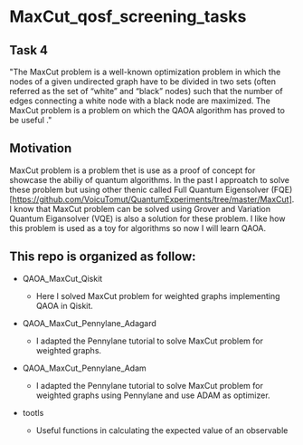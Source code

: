 # MaxCut_qosf_screening_tasks
 


## Task 4 
"The MaxCut problem is a well-known optimization problem in which the nodes of a given undirected graph have to be divided in two sets (often referred as the set of “white” and “black” nodes) such that the number of edges connecting a white node with a black node are maximized. The MaxCut problem is a problem on which the QAOA algorithm has proved to be useful ."


## Motivation 
MaxCut problem is a problem thet is use as a proof of concept for  showcase  the  abiliy of quantum algorithms. In the past I approatch to solve these problem but using other thenic called Full Quantum Eigensolver (FQE)[https://github.com/VoicuTomut/QuantumExperiments/tree/master/MaxCut].  I know that MaxCut problem can be solved using Grover and  Variation Quantum Eigansolver (VQE) is also a solution for these problem. 
I like how this problem is used as a toy for algorithms so now I will learn QAOA.

## This repo is organized as follow:


- QAOA_MaxCut_Qiskit
    * Here I solved  MaxCut problem for weighted graphs implementing QAOA in Qiskit.
    
        
- QAOA_MaxCut_Pennylane_Adagard
    * I adapted the Pennylane tutorial to solve MaxCut problem for weighted graphs.
   
   
- QAOA_MaxCut_Pennylane_Adam
    * I adapted the Pennylane tutorial to solve MaxCut problem for weighted graphs using Pennylane and use ADAM as optimizer. 

- tootls 
    * Useful functions in calculating the expected value of an observable


